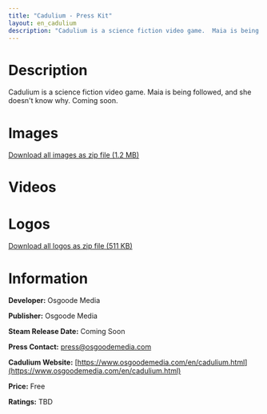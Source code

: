 ```yaml
---
title: "Cadulium - Press Kit"
layout: en_cadulium
description: "Cadulium is a science fiction video game.  Maia is being followed, and she doesn't know why. Coming soon."
---
```

# Description

Cadulium is a science fiction video game.  Maia is being followed, and she doesn't know why. Coming soon.

# Images

<amp-image-lightbox id="lightbox" layout="nodisplay"></amp-image-lightbox>
<amp-carousel height="200" layout="fixed-height" type="carousel">
	<amp-img src="https://www.osgoodemedia.com/en/cadulium/maia-01.jpg" width="356" height="200" alt="Maia fighting in Cadulium" on="tap:lightbox" role="button" tabindex="0"></amp-img>
	<amp-img src="https://www.osgoodemedia.com/en/cadulium/maia-02.jpg" width="356" height="200" alt="Maia fighting in Cadulium" on="tap:lightbox" role="button" tabindex="1"></amp-img>
	<amp-img src="https://www.osgoodemedia.com/en/cadulium/maia-03.jpg" width="356" height="200" alt="Maia fighting in Cadulium" on="tap:lightbox" role="button" tabindex="2"></amp-img>
	<amp-img src="https://www.osgoodemedia.com/en/cadulium/maia-04.jpg" width="356" height="200" alt="Maia riding a motorcycle in Cadulium" on="tap:lightbox" role="button" tabindex="3"></amp-img>
	<amp-img src="https://www.osgoodemedia.com/en/cadulium/maia-05.jpg" width="356" height="200" alt="Maia in Cadulium" on="tap:lightbox" role="button" tabindex="4"></amp-img>
</amp-carousel> 

[Download all images as zip file (1.2 MB)](https://www.osgoodemedia.com/en/cadulium/cadulium-screenshots.zip)

# Videos

<amp-carousel width="600" height="357" layout="responsive" type="slides">
    <amp-youtube height="357" layout="fixed-height" data-videoid="LzNavmSsCOQ"></amp-youtube>
</amp-carousel>

# Logos

<amp-image-lightbox id="lightbox" layout="nodisplay"></amp-image-lightbox>
<amp-carousel height="200" layout="fixed-height" type="carousel">
	<amp-img src="https://www.osgoodemedia.com/en/cadulium/cadulium-logo-3000x3000.jpg" width="200" height="200" alt="Cadulium logo" on="tap:lightbox" role="button" tabindex="0"></amp-img>
	<amp-img src="https://www.osgoodemedia.com/en/cadulium/cadulium-logo-1920x1080.jpg" width="356" height="200" alt="Cadulium logo" on="tap:lightbox" role="button" tabindex="0"></amp-img>
	<amp-img src="https://www.osgoodemedia.com/en/cadulium/cadulium-logo-1800x1200.jpg" width="300" height="200" alt="Cadulium logo" on="tap:lightbox" role="button" tabindex="0"></amp-img>
</amp-carousel>  

[Download all logos as zip file (511 KB)](https://www.osgoodemedia.com/en/cadulium/cadulium-logos.zip)

# Information

**Developer:** Osgoode Media

**Publisher:** Osgoode Media

**Steam Release Date:** Coming Soon

**Press Contact:** [press@osgoodemedia.com](mailto:press@osgoodemedia.com)

**Cadulium Website:** [https://www.osgoodemedia.com/en/cadulium.html](https://www.osgoodemedia.com/en/cadulium.html)

**Price:** Free

**Ratings:** TBD